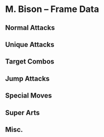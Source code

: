 # M. Bison – Frame Data


## Normal Attacks


## Unique Attacks


## Target Combos


## Jump Attacks


## Special Moves


## Super Arts


## Misc.
